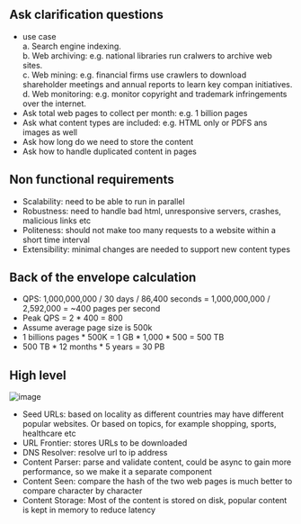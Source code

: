 ## Ask clarification questions
* use case  
  a. Search engine indexing.  
  b. Web archiving: e.g. national libraries run cralwers to archive web sites.  
  c. Web mining: e.g. financial firms use crawlers to download shareholder meetings and annual reports to learn key compan initiatives.  
  d. Web monitoring: e.g. monitor copyright and trademark infringements over the internet.  
* Ask total web pages to collect per month: e.g. 1 billion pages
* Ask what content types are included: e.g. HTML only or PDFS ans images as well
* Ask how long do we need to store the content
* Ask how to handle duplicated content in pages

## Non functional requirements
* Scalability: need to be able to run in parallel
* Robustness: need to handle bad html, unresponsive servers, crashes, malicious links etc
* Politeness: should not make too many requests to a website within a short time interval
* Extensibility: minimal changes are needed to support new content types

## Back of the envelope calculation
* QPS: 1,000,000,000 / 30 days / 86,400 seconds = 1,000,000,000 / 2,592,000 = ~400 pages per second
* Peak QPS = 2 * 400 = 800
* Assume average page size is 500k
* 1 billions pages * 500K = 1 GB * 1,000 * 500 = 500 TB
* 500 TB * 12 months * 5 years = 30 PB

## High level
![image](https://user-images.githubusercontent.com/68412871/193431435-c5527345-15b0-4fee-859b-6f679f091954.png)

* Seed URLs: based on locality as different countries may have different popular websites. Or based on topics, for example shopping, sports, healthcare etc
* URL Frontier: stores URLs to be downloaded
* DNS Resolver: resolve url to ip address
* Content Parser: parse and validate content, could be async to gain more performance, so we make it a separate component
* Content Seen: compare the hash of the two web pages is much better to compare character by character
* Content Storage: Most of the content is stored on disk, popular content is kept in memory to reduce latency
